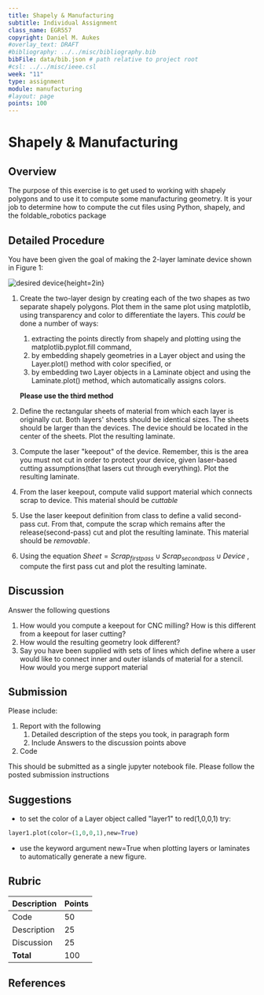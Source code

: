 ```yaml
---
title: Shapely & Manufacturing
subtitle: Individual Assignment
class_name: EGR557
copyright: Daniel M. Aukes
#overlay_text: DRAFT
#bibliography: ../../misc/bibliography.bib
bibFile: data/bib.json # path relative to project root
#csl: ../../misc/ieee.csl
week: "11"
type: assignment
module: manufacturing
#layout: page
points: 100
---
```


# Shapely & Manufacturing

## Overview

The purpose of this exercise is to get used to working with shapely polygons and to use it to compute some manufacturing geometry.  It is your job to determine how to compute the cut files using Python, shapely, and the foldable_robotics package

## Detailed Procedure

You have been given the goal of making the  2-layer laminate device shown in Figure 1:

![desired device](../../figures/unsorted/assignment-8.png){height=2in}

<!--1. Update your foldable robotics package:

    ```bash
    pip uninstall foldable_robotics
    pip install foldable_robotics
    ```
-->
1. Create the two-layer design by creating each of the two shapes as two separate shapely polygons.  Plot them in the same plot using matplotlib, using transparency and color to differentiate the layers.  This *could* be done a number of ways:
    1. extracting the points directly from shapely and plotting using the matplotlib.pyplot.fill command,
    1. by embedding shapely geometries in a Layer object and using the Layer.plot() method with color specified, or
    1. by embedding two Layer objects in a Laminate object and using the Laminate.plot() method, which automatically assigns colors.  

    **Please use the third method**
    
1. Define the rectangular sheets of material from which each layer is originally cut.  Both layers' sheets should be identical sizes.  The sheets should be larger than the devices.  The device should be located in the center of the sheets.  Plot the resulting laminate.
1. Compute the laser "keepout" of the device.  Remember, this is the area you must not cut in order to protect your device, given laser-based cutting assumptions(that lasers cut through everything). Plot the resulting laminate.
1. From the laser keepout, compute valid support material which connects scrap to device.  This material should be _cuttable_
1. Use the laser keepout definition from class to define a valid second-pass cut.  From that, compute the scrap which remains after the release(second-pass) cut and plot the resulting laminate.  This material should be _removable_.
1. Using the equation $Sheet=Scrap_{firstpass} \cup Scrap_{secondpass} \cup Device$ , compute the first pass cut and plot the resulting laminate.
<!--
1. Repeat steps 3-5 assuming CNC milling, with a relatively small but non-zero-diameter mill.( Try just a bit smaller than the center hole in the top figure.)  Describe the major differences in your computation and the result.-->

## Discussion

Answer the following questions

1. How would you compute a keepout for CNC milling?  How is this different from a keepout for laser cutting?  
1. How would the resulting geometry look different? 
1. Say you have been supplied with sets of lines which define where a user would like to connect inner and outer islands of material for a stencil.  How would you merge support material

## Submission

Please include:

1. Report with the following
    1. Detailed description of the steps you took, in paragraph form
    1. Include Answers to the discussion points above
1. Code

This should be submitted as a single jupyter notebook file.  Please follow the posted submission instructions

## Suggestions
* to set the color of a Layer object called "layer1" to red(1,0,0,1) try:

```python
layer1.plot(color=(1,0,0,1),new=True)
```

* use the keyword argument new=True when plotting layers or laminates to automatically generate a new figure. 

## Rubric

| Description | Points |
|:------------|:-------|
| Code        | 50     |
| Description | 25     |
| Discussion  | 25     |
| **Total**   | 100    |


## References
<!--
| Figures     | 30     |
-->
